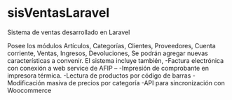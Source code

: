 # sisVentasLaravel
Sistema de ventas desarrollado en Laravel

Posee los módulos Artículos, Categorías, Clientes, Proveedores, Cuenta corriente, Ventas, Ingresos, Devoluciones, Se podrán agregar nuevas características a convenir. El sistema incluye también, -Factura electrónica con conexión a web service de AFIP – -Impresión de comprobante en impresora térmica. -Lectura de productos por código de barras -Modificación masiva de precios por categoría -API para sincronización con Woocommerce
